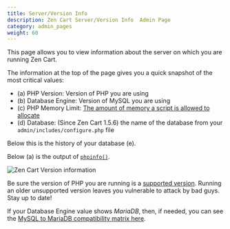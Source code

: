 ```yaml
---
title: Server/Version Info 
description: Zen Cart Server/Version Info  Admin Page 
category: admin_pages
weight: 60
---
```


This page allows you to view information about the server 
on which you are running Zen Cart. 

The information at the top of the page gives you a quick snapshot of the most 
critical values: 

- (a) PHP Version: Version of PHP you are using 
- (b) Database Engine: Version of MySQL you are using 
- (c) PHP Memory Limit: [The amount of memory a script is allowed to allocate](https://www.php.net/manual/en/ini.core.php#ini.memory-limit)
- (d) Database: (Since Zen Cart 1.5.6) the name of the database from your `admin/includes/configure.php` file 

Below this is the history of your database (e).

Below (a) is the output of [`phpinfo()`](https://www.php.net/manual/en/function.phpinfo.php). 

<img src="/images/version_info_zc_156.png" alt="Zen Cart Version information" />

Be sure the version of PHP you are running is a 
[supported version](https://www.php.net/supported-versions.php). 
Running an older unsupported version leaves you vulnerable to attack 
by bad guys.  Stay up to date! 

If your Database Engine value shows *MariaDB*, 
then, if needed, you can see the 
[MySQL to MariaDB compatibility matrix here](https://mariadb.com/kb/en/mariadb-vs-mysql-compatibility/).

